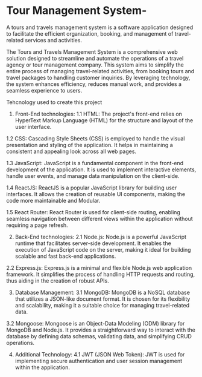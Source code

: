 # Tour Management System-
A tours and travels management system is a software application designed to facilitate the efficient organization, booking, and management of travel-related services and activities.

The Tours and Travels Management System is a comprehensive web solution designed to streamline and automate the operations of a travel agency or tour management company. This system aims to simplify the entire process of managing travel-related activities, from booking tours and travel packages to handling customer inquiries. By leveraging technology, the system enhances efficiency, reduces manual work, and provides a seamless experience to users.

Tehcnology used to create this project

1.	Front-End technologies:
1.1 HTML:
      The project's front-end relies on HyperText Markup Language (HTML) for the
      structure and layout of the user interface. 

1.2 CSS:
     Cascading Style Sheets (CSS) is employed to handle the visual presentation and
     styling of the application. It helps in maintaining a consistent and appealing look
     across all web pages.

1.3 JavaScript:
     JavaScript is a fundamental component in the front-end development of the
     application. It is used to implement interactive elements, handle user events, and
     manage data manipulation on the client-side.

1.4 ReactJS:
     ReactJS is a popular JavaScript library for building user interfaces. It allows the
     creation of reusable UI components, making the code more maintainable and
     Modular.

1.5 React Router:
     React Router is used for client-side routing, enabling seamless navigation between
     different views within the application without requiring a page refresh.


2.	Back-End technologies:
2.1 Node.js:
     	     Node.js is a powerful JavaScript runtime that facilitates server-side development. It
   	     enables the execution of JavaScript code on the server, making it ideal for building
     scalable and fast back-end applications.

2.2 Express.js:
     Express.js is a minimal and flexible Node.js web application framework. It simplifies
     the process of handling HTTP requests and routing, thus aiding in the creation of
     robust APIs.



3.	Database Management:
3.1 MongoDB: 
    	    MongoDB is a NoSQL database that utilizes a JSON-like document format. It is
    chosen for its flexibility and scalability, making it a suitable choice for managing
    travel-related data.

3.2 Mongoose:
    Mongoose is an Object-Data Modeling (ODM) library for MongoDB and Node.js. It
    provides a straightforward way to interact with the database by defining data schemas,
    validating data, and simplifying CRUD operations.

4.	Additional Technology:
4.1 JWT (JSON Web Token):
    	   JWT is used for implementing secure authentication and user session management
    within the application.


